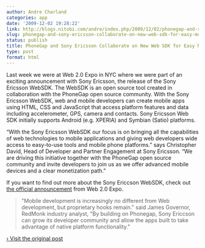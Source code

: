 ```yaml
---
author: Andre Charland
categories: app
date: '2009-12-02 19:28:22'
link: http://blogs.nitobi.com/andre/index.php/2009/12/02/phonegap-and-sony-ericsson-collaborate-on-new-web-sdk-for-easy-mobile-app-development/
slug: phonegap-and-sony-ericsson-collaborate-on-new-web-sdk-for-easy-mobile-app-development
status: publish
title: PhoneGap and Sony Ericsson Collaborate on New Web SDK for Easy Mobile App Development
type: post
format: html
---
```


Last week we were at Web 2.0 Expo in NYC where we were part of an exciting announcement with Sony Ericsson, the release of the Sony Ericsson WebSDK. The WebSDK is an open source tool created in collaboration with the PhoneGap open source community. With the Sony Ericsson WebSDK, web and mobile developers can create mobile apps using HTML, CSS and JavaScript that access platform features and data including accelerometer, GPS, camera and contacts. Sony Ericsson Web SDK initially supports Android (e.g. XPERIA) and Symbian (Satio) platforms.

“With the Sony Ericsson WebSDK our focus is on bringing all the capabilities of web technologies to mobile applications and giving web developers wide access to easy-to-use tools and mobile phone platforms.” says Christopher David, Head of Developer and Partner Engagement at Sony Ericsson. “We are driving this initiative together with the PhoneGap open source community and invite developers to join us as we offer advanced mobile devices and a clear monetization path.”

If you want to find out more about the Sony Ericcson WebSDK, check out [the official announcement](http://developer.sonyericsson.com/site/global/newsandevents/latestnews/newsnov09/p_websdk.jsp) from Web 2.0 Expo.

> "Mobile development is increasingly no different from Web development, but proprietary hooks remain." said James Governor, RedMonk industry analyst, "By building on Phonegap, Sony Ericcson can grow its developer community and allow the apps built to take advantage of native platform functionality."

[› Visit the original post](http://blogs.nitobi.com/andre/index.php/2009/12/02/phonegap-and-sony-ericsson-collaborate-on-new-web-sdk-for-easy-mobile-app-development/)

